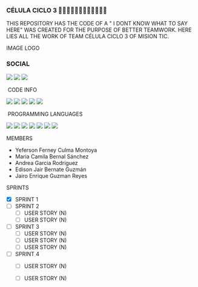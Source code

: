 ### CÉLULA CICLO 3 🦠👩‍💻🧑‍💻👨‍💻👩‍💻👨‍💻🦠

THIS REPOSITORY HAS THE CODE OF A " I  DONT KNOW WHAT TO SAY HERE" WAS CREATED FOR THE PURPOSE OF BETTER TEAMWORK. HERE LIES ALL THE WORK OF TEAM CÉLULA CICLO 3 OF MISION TIC. 

IMAGE LOGO

<h3>SOCIAL</h3>

![](https://img.shields.io/github/stars/yeferfer/Udea-Grupo-Celula-Ciclo3?style=social) ![](https://img.shields.io/github/forks/yeferfer/Udea-Grupo-Celula-Ciclo3?style=social) ![](https://img.shields.io/github/watchers/yeferfer/Udea-Grupo-Celula-Ciclo3?style=social)

![]()
CODE INFO

![](https://img.shields.io/github/issues-pr/yeferfer/Udea-Grupo-Celula-Ciclo3) ![](https://img.shields.io/github/commit-activity/w/yeferfer/Udea-Grupo-Celula-Ciclo3?color=blue) ![](https://img.shields.io/github/last-commit/yeferfer/Udea-Grupo-Celula-Ciclo3?color=blue) ![](https://img.shields.io/github/contributors/yeferfer/Udea-Grupo-Celula-Ciclo3?color=orange) ![](https://img.shields.io/github/contributors-anon/yeferfer/Udea-Grupo-Celula-Ciclo3?color=orange&label=anonymous%20contributors)

![]()
PROGRAMMING LANGUAGES

![](https://img.shields.io/static/v1?label=HTML&message=v5&color=orange&style=for-the-badge&logo=html5) ![](https://img.shields.io/static/v1?label=CSS&message=v3&color=blue&style=for-the-badge&logo=css3) ![](https://img.shields.io/static/v1?label=JAVASCRIPT&message=v1.4&color=yellow&style=for-the-badge&logo=javascript) ![](https://img.shields.io/static/v1?label=MONGOBD&message=v4.0.8&color=green&style=for-the-badge&logo=mongodb) ![](https://img.shields.io/static/v1?label=REACTJS&message=v16.9.0&color=blue&style=for-the-badge&logo=react) ![](https://img.shields.io/static/v1?label=TYPESCRIPT&message=v4.4.3&color=blue&style=for-the-badge&logo=typescript)  ![](https://img.shields.io/static/v1?label=NODE.JS&message=v14.15.4&color=green&style=for-the-badge&logo=node.js)

MEMBERS
- Yeferson Ferney Culma Montoya
- Maria Camila Bernal Sánchez
- Andrea Garcia Rodriguez
- Edison Jair Bernate Guzmán
- Jairo Enrique Guzman Reyes


SPRINTS

- [x] SPRINT 1
- [ ] SPRINT 2
    - [ ] USER STORY (N)
    - [ ] USER STORY (N)
- [ ] SPRINT 3
    - [ ] USER STORY (N)
    - [ ] USER STORY (N)
    - [ ] USER STORY (N)
- [ ] SPRINT 4
    - [ ] USER STORY (N)
    - [ ] USER STORY (N)

